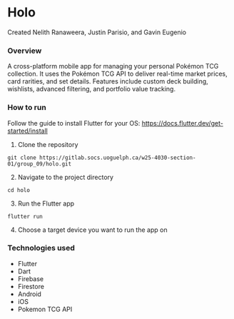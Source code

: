 # Holo

Created Nelith Ranaweera, Justin Parisio, and Gavin Eugenio

### Overview

A cross-platform mobile app for managing your personal Pokémon TCG collection. It uses the Pokémon TCG API to deliver real-time market prices, card rarities, and set details. Features include custom deck building, wishlists, advanced filtering, and portfolio value tracking.

### How to run

Follow the guide to install Flutter for your OS: https://docs.flutter.dev/get-started/install

1. Clone the repository
```
git clone https://gitlab.socs.uoguelph.ca/w25-4030-section-01/group_09/holo.git
```
2. Navigate to the project directory
```
cd holo
```
3. Run the Flutter app
```
flutter run
```
4. Choose a target device you want to run the app on

### Technologies used

- Flutter
- Dart
- Firebase
- Firestore
- Android
- iOS
- Pokemon TCG API

